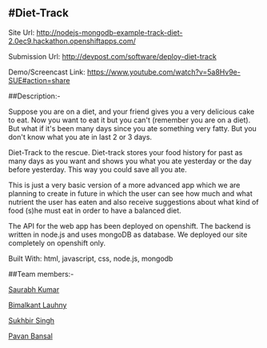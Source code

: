 #**Diet-Track**
---------------------------

Site Url:
http://nodejs-mongodb-example-track-diet-2.0ec9.hackathon.openshiftapps.com/

Submission Url:
http://devpost.com/software/deploy-diet-track

Demo/Screencast Link:
https://www.youtube.com/watch?v=5a8Hv9e-SUE#action=share

##Description:-

Suppose you are on a diet, and your friend gives you a very delicious cake to eat. Now you want to eat it but you can't (remember you are on a diet). But what if it's been many days since you ate something very fatty. But you don't know what you ate in last 2 or 3 days.

Diet-Track to the rescue. Diet-track stores your food history for past as many days as you want and shows you what you ate yesterday or the day before yesterday. This way you could save all you ate.

This is just a very basic version of a more advanced app which we are planning to create in future in which the user can see how much and what nutrient the user has eaten and also receive suggestions about what kind of food (s)he must eat in order to have a balanced diet.

The API for the web app has been deployed on openshift. The backend is written in node.js and uses mongoDB as database. We deployed our site completely on openshift only.


Built With: html, javascript, css, node.js, mongodb

##Team members:-

<a href="https://github.com/saurabh0402">Saurabh Kumar</a>

<a href="https://github.com/code-master5">Bimalkant Lauhny</a>

<a href="https://github.com/sukhbir-singh">Sukhbir Singh</a>

<a href="https://github.com/PAVBAN95https://github.com/code-master5">Pavan Bansal</a>


